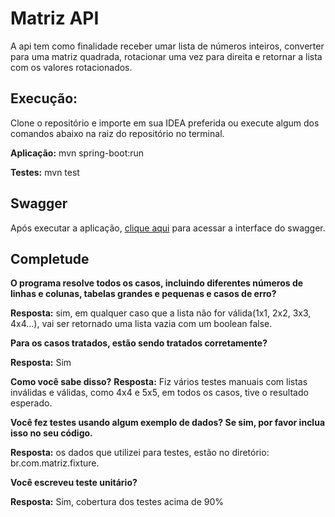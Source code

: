 # Matriz API
A api tem como finalidade receber umar lista de números inteiros, converter para uma matriz quadrada, rotacionar uma vez para direita e retornar a lista com os valores rotacionados.

## Execução: 

Clone o repositório e importe em sua IDEA preferida ou execute algum dos comandos abaixo na raiz do repositório no terminal.

**Aplicação:** mvn spring-boot:run

**Testes:** mvn test

## Swagger
Após executar a aplicação, [clique aqui](http://localhost:8080/swagger-ui/index.html) para acessar a interface do swagger.


## Completude
**O programa resolve todos os casos, incluindo diferentes números de linhas e colunas, tabelas grandes e pequenas e casos de erro?**

**Resposta:** sim, em qualquer caso que a lista não for válida(1x1, 2x2, 3x3, 4x4...), vai ser retornado uma lista vazia com um boolean false.

**Para os casos tratados, estão sendo tratados corretamente?**

**Resposta:** Sim

**Como você sabe disso?**
**Resposta:** Fiz vários testes manuais com listas inválidas e válidas, como 4x4 e 5x5, em todos os casos, tive o resultado esperado. 

**Você fez testes usando algum exemplo de dados? Se sim, por favor inclua isso no seu código.**

**Resposta:** os dados que utilizei para testes, estão no diretório: br.com.matriz.fixture.

**Você escreveu teste unitário?**

**Resposta:** Sim, cobertura dos testes acima de 90%